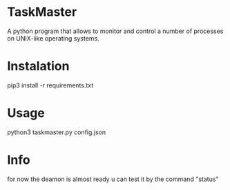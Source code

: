 # TaskMaster
A python program that allows  to monitor and control a number of processes on UNIX-like operating systems.

# Instalation
pip3 install -r requirements.txt

# Usage
python3 taskmaster.py config.json 

# Info 
for now the deamon is almost ready
u can test it by the command "status"
